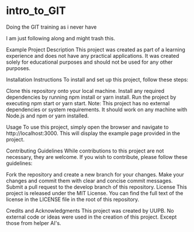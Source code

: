 # intro_to_GIT
Doing the GIT training as i never have


I am just following along and might trash this.

Example Project
Description
This project was created as part of a learning experience and does not have any practical applications. It was created solely for educational purposes and should not be used for any other purposes.

Installation Instructions
To install and set up this project, follow these steps:

Clone this repository onto your local machine.
Install any required dependencies by running npm install or yarn install.
Run the project by executing npm start or yarn start.
Note: This project has no external dependencies or system requirements. It should work on any machine with Node.js and npm or yarn installed.

Usage
To use this project, simply open the browser and navigate to http://localhost:3000. This will display the example page provided in the project.

Contributing Guidelines
While contributions to this project are not necessary, they are welcome. If you wish to contribute, please follow these guidelines:

Fork the repository and create a new branch for your changes.
Make your changes and commit them with clear and concise commit messages.
Submit a pull request to the develop branch of this repository.
License
This project is released under the MIT License. You can find the full text of the license in the LICENSE file in the root of this repository.

Credits and Acknowledgments
This project was created by UUPB. No external code or ideas were used in the creation of this project. Except those from helper AI's.
